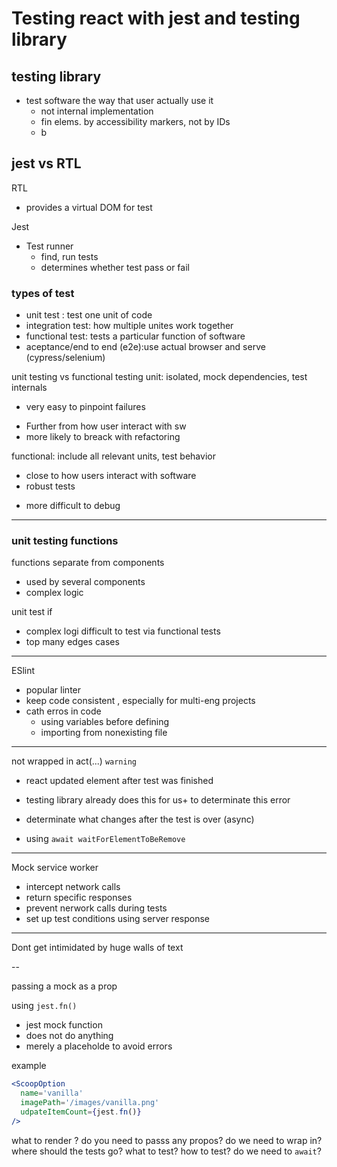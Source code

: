 # Testing react with jest and testing library

## testing library

- test software the way that user actually use it
  - not internal implementation
  - fin elems. by accessibility markers, not by IDs
  - b

## jest vs RTL

RTL

- provides a virtual DOM for test

Jest

- Test runner
  - find, run tests
  - determines whether test pass or fail

### types of test

- unit test : test one unit of code
- integration test: how multiple unites work together
- functional test: tests a particular function of software
- aceptance/end to end (e2e):use actual browser and serve (cypress/selenium)

unit testing vs functional testing
unit: isolated, mock dependencies, test internals

- very easy to pinpoint failures

* Further from how user interact with sw
* more likely to breack with refactoring

functional: include all relevant units, test behavior

- close to how users interact with software
- robust tests

* more difficult to debug

---

### unit testing functions

functions separate from components

- used by several components
- complex logic

unit test if

- complex logi difficult to test via functional tests
- top many edges cases

---

ESlint

- popular linter
- keep code consistent , especially for multi-eng projects
- cath erros in code
  - using variables before defining
  - importing from nonexisting file

---

not wrapped in act(...) `warning`

- react updated element after test was finished
- testing library already does this for us+
  to determinate this error

- determinate what changes after the test is over (async)
- using `await waitForElementToBeRemove`

---

Mock service worker

- intercept network calls
- return specific responses
- prevent nerwork calls during tests
- set up test conditions using server response

---

Dont get intimidated by huge walls of text

--

passing a mock as a prop

using `jest.fn()`

- jest mock function
- does not do anything
- merely a placeholde to avoid errors

example

```jsx
<ScoopOption
  name='vanilla'
  imagePath='/images/vanilla.png'
  udpateItemCount={jest.fn()}
/>
```

what to render ?
do you need to passs any propos?
do we need to wrap in?
where should the tests go?
what to test?
how to test?
do we need to `await`?
